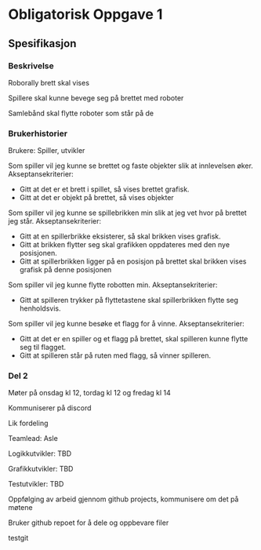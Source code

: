 # Obligatorisk Oppgave 1


## Spesifikasjon
### Beskrivelse




Roborally brett skal vises

Spillere skal kunne bevege seg på brettet med roboter

Samlebånd skal flytte roboter som står på de


### Brukerhistorier

Brukere: Spiller, utvikler

Som spiller vil jeg kunne se brettet og faste objekter slik at innlevelsen øker.  
        Akseptansekriterier:
- Gitt at det er et brett i spillet, så vises brettet grafisk.
- Gitt at det er objekt på brettet, så vises objekter

Som spiller vil jeg kunne se spillebrikken min slik at jeg vet hvor på brettet jeg står.
        Akseptansekriterier:
- Gitt at en spillerbrikke eksisterer, så skal brikken vises grafisk.
- Gitt at brikken flytter seg skal grafikken oppdateres med den nye posisjonen.
- Gitt at spillerbrikken ligger på en posisjon på brettet skal brikken 
  vises grafisk på denne posisjonen

Som spiller vil jeg kunne flytte robotten min.
        Akseptansekriterier:
- Gitt at spilleren trykker på flyttetastene skal spillerbrikken flytte seg henholdsvis.

Som spiller vil jeg kunne besøke et flagg for å vinne.
        Akseptansekriterier:
- Gitt at det er en spiller og et flagg på brettet, skal spilleren kunne flytte seg til flagget.
- Gitt at spilleren står på ruten med flagg, så vinner spilleren.

### Del 2
Møter på onsdag kl 12, tordag kl 12 og fredag kl 14

Kommuniserer på discord



Lik fordeling

Teamlead: Asle

Logikkutvikler: TBD

Grafikkutvikler: TBD

Testutvikler: TBD

Oppfølging av arbeid gjennom github projects, kommunisere om det på møtene

Bruker github repoet for å dele og oppbevare filer

testgit